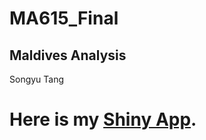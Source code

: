 # MA615_Final
## Maldives Analysis
Songyu Tang
# Here is my [Shiny App](https://songyutang.shinyapps.io/final_project/).
